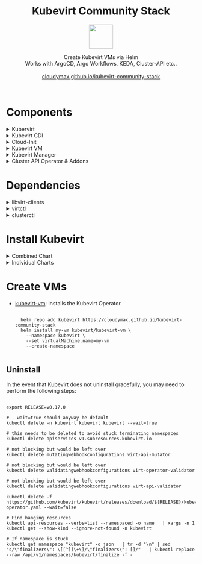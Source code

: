 <h1 align=center>
Kubevirt Community Stack
</h1>
<p align="center">
  <img width="64" src="https://avatars.githubusercontent.com/u/18700703?s=200&v=4">
</p>
<p align=center>
  Create Kubevirt VMs via Helm <br> 
  Works with ArgoCD, Argo Workflows, KEDA, Cluster-API etc..
  <br>
  <br>
  <a href="https://cloudymax.github.io/kubevirt-community-stack/">cloudymax.github.io/kubevirt-community-stack</a>
</p>
<br>

<h1>Components</h1>

<details>
  <summary>Kubervirt</summary>
  <br>
  <a href="https://github.com/kubevirt/kubevirt">Kubevirt</a> is a Kubernetes Virtualization API and runtime which controls QEMU/KVM virtual machine instances and provides the CRDs that define them
</details>

<details>
  <summary>Kubevirt CDI</summary>
  <br>The <a href="https://github.com/kubevirt/containerized-data-importer">Containerized Data Importer</a> can pull virtual machine images, ISO files, and other types of bootable media from sources like S3, HTTP, or OCI images. This data is then written to PVCs which are mounted as disks. For examples of various ways to use the CDI, see the notes in <a href="https://github.com/small-hack/argocd-apps/blob/main/kubevirt/examples/disks/Disks.md">Argocd-Apps</a></br></br>
</details>

<details>
  <summary>Cloud-Init</summary>
  <br>
  The <a href="https://github.com/cloudymax/kubevirt-community-stack/tree/main/charts/cloud-init">Cloud-init helm chart</a> allows the user to define the specification of a linux-based vm's operating system as code. In addition to basec cloud-init functions, his chart provides some extra functionality via an initjob that makes cloud-init more GitOps friendly.
<br><br>
Additional Features:

  - Regex values using existing secrets or environmental variables via envsubst
  - Create random user passwords or use an existing secret
  - Download files from a URL
  - Base64 encode + gzip your `write_files` content
  - Populate Wireguard configuration values from an existsing secret
  - Track the total size of user-data and check file for valid syntax
  <br>
</details>

<details>
  <summary>Kubevirt VM</summary>
  The <a href="https://github.com/cloudymax/kubevirt-community-stack/tree/main/charts/kubevirt-vm">Kubevirt-VM Chart</a> allows a user to easily template a Kubevirt VirtualMachine or VirtualMachinePool and its associated resources sudch as Disks, DataVolumes, Horizontal Pod Autoscaler, Network Policies, Service, Ingres, Probes, and Cloud-init data (via bundled cloud-init subchart).

<br>
</details>

<details>
  <summary>Kubevirt Manager</summary>
  <br>
      This is a community-developed web-ui which allows users to create, manage, and interact with virtual machines running in Kubevirt. See their official docs at <a href="https://kubevirt-manager.io/">kubevirt-manager.io</a></br></br>

<p align="center">
  <a href="https://github.com/cloudymax/kubevirt-community-stack/assets/84841307/eeb87969-4dd6-49ce-b25e-37404e05fa72">
      <img src="https://github.com/cloudymax/kubevirt-community-stack/assets/84841307/eeb87969-4dd6-49ce-b25e-37404e05fa72" alt="Screenshot showing the default page of Kubevirt-manager. The screen is devided into 2 sections. On the left, there is a vertical navigation tab with a grey background. The options in this bar are Dashboard, Virtual Machines, VM Pools, Auto Scaling, Nodes, Data Volumes, Instance Types, and Load Balancers.  On the right, there is a grid of blue rectangular icons each representing one of the option in the navigation tab, but with an icon and text representing metrics about that option." width=500>
  </a>
</p>
<br>
</details>

<details>
  <summary>Cluster API Operator & Addons</summary>
<br>
   <a href="https://cluster-api.sigs.k8s.io/">Cluster API</a> provides a standardised kubernetes-native interface for creating k8s clusters using a wide variety of providers. The combined chart can install the <a href="https://cluster-api-operator.sigs.k8s.io/">Cluster API Operator</a> as well as bootstrap the <a href="https://github.com/kubernetes-sigs/cluster-api-provider-kubevirt">Cluster API Kubevirt Provider</a> which allows creating k8s clusters from the CLI or as YAML using Kubevirt VMs. Cluster-api-provider-kubevirt also includes <a href="https://github.com/kubevirt/cloud-provider-kubevirt">cloud-provider-kubevirt</a> which enables the exposeure of LoadBalancer type services within tenant clusters to the host cluster. This negates the need for a dedicated loadbalancer such as <a href="https://metallb.io/">MetalLB</a> inside the tenant cluster.
<br><br>
See <a href=https://github.com/cloudymax/kubevirt-community-stack/blob/main/CAPI.md>CAPI.md</a> for a basic walkthrough of creating a CAPI-based tenant cluster.



</details>

<h1>Dependencies</h1>

<details>
  <summary>libvirt-clients</summary><br>
This utility will audit a host machine and report what virtualisation capabilities are available

  - Installation
      <pre><code class="language-bash">
      sudo apt-get install -y libvirt-clients
      </code></pre>

  - Usage
      <pre><code class="language-console">
      $ virt-host-validate qemu
      QEMU: Checking for hardware virtualization          : PASS
      QEMU: Checking if device /dev/kvm exists            : PASS
      QEMU: Checking if device /dev/kvm is accessible     : PASS
      QEMU: Checking if device /dev/vhost-net exists      : PASS
      QEMU: Checking if device /dev/net/tun exists        : PASS
      </code></pre>
</details>

<details>
  <summary>virtctl</summary><br>
  virtctl is the command-line utility for managing Kubevirt resources. It can be installed as a standalone CLI or as a Kubectl plugin via krew.

  - Standalone
      <pre><code class="language-bash">
      export VERSION=v0.41.0
      wget https://github.com/kubevirt/kubevirt/releases/download/${VERSION}/virtctl-${VERSION}-linux-amd64
      </code></pre>

  - Plugin
      <pre><code class="language-bash">
      kubectl krew install virt
      </code></pre>
</details>

<details>
  <summary>clusterctl</summary><br>
  The clusterctl CLI tool handles the lifecycle of a Cluster API management cluster.

  <pre><code class="language-bash">
  curl -L https://github.com/kubernetes-sigs/cluster-api/releases/download/v1.7.2/clusterctl-linux-amd64 -o clusterctl
  sudo install -o root -g root -m 0755 clusterctl /usr/local/bin/clusterctl
  </code></pre>
</details>

<h1>
  Install Kubevirt
</h1>

<details>
  <summary>Combined Chart</summary>
<br>

- <a href="https://github.com/cloudymax/kubevirt-charts/blob/main/charts/kubevirt-stack">kubevirt-stack</a>: Installs the combined chart.

    <pre><code class="language-bash">
    helm repo add kubevirt https://cloudymax.github.io/kubevirt-community-stack
    helm install kubevirt-stack kubevirt/kubevirt-stack \
      --namespace kubevirt \
      --create-namespace
    </code></pre>
</details>

<details>
  <summary>Individual Charts</summary>
<br>

- <a href="https://github.com/cloudymax/kubevirt-community-stack/blob/main/charts/kubevirt">kubevirt</a>: Installs the Kubevirt Operator.

    <pre><code class="language-bash">
    helm repo add kubevirt https://cloudymax.github.io/kubevirt-community-stack
    helm install kubevirt kubevirt/kubevirt \
      --namespace kubevirt \
      --create-namespace
    </code></pre>

- <a href="https://github.com/cloudymax/kubevirt-community-stack/blob/main/charts/cluster-api-operator">Cluster API Operator</a>: Installs the Cluster API Operator.

    <pre><code class="language-bash">
    Work in progress.
    </code></pre>

- <a href="https://github.com/cloudymax/kubevirt-community-stack/blob/main/charts/kubevirt-cdi">kubevirt-cdi</a>: Install the Containerized Data Importer.

    <pre><code class="language-bash">
    helm repo add kubevirt https://cloudymax.github.io/kubevirt-community-stack
    helm install kubevirt-cdi kubevirt/kubevirt-cdi \
      --namespace cdi \
      --create-namespace
    </code></pre>

- <a href="https://github.com/cloudymax/kubevirt-community-stack/blob/main/charts/kubevirt-manager">kubevirt-manager</a>: Deploy the Kubevirt-Manager UI

    <pre><code class="language-bash">
    # Customize your own values.yaml before deploying
    helm repo add kubevirt https://cloudymax.github.io/kubevirt-charts
    helm install kubevirt-manager kubevirt/kubevirt-manager \
      --fnamespace kubevirt-manager \
      --create-namespace
    </code></pre>
</details>

<h1>
  Create VMs
</h1>

- <a href="https://github.com/cloudymax/kubevirt-community-stack/blob/main/charts/kubevirt-vm">kubevirt-vm</a>: Installs the Kubevirt Operator.

    <pre><code class="language-bash">
    helm repo add kubevirt https://cloudymax.github.io/kubevirt-community-stack
    helm install my-vm kubevirt/kubevirt-vm \
      --namespace kubevirt \
      --set virtualMachine.name=my-vm
      --create-namespace
    </code></pre>

## Uninstall

In the event that Kubevirt does not uninstall gracefully, you may need to perform the following steps:

<pre><code class="language-bash">
export RELEASE=v0.17.0

# --wait=true should anyway be default
kubectl delete -n kubevirt kubevirt kubevirt --wait=true

# this needs to be deleted to avoid stuck terminating namespaces
kubectl delete apiservices v1.subresources.kubevirt.io

# not blocking but would be left over
kubectl delete mutatingwebhookconfigurations virt-api-mutator

# not blocking but would be left over
kubectl delete validatingwebhookconfigurations virt-operator-validator

# not blocking but would be left over
kubectl delete validatingwebhookconfigurations virt-api-validator

kubectl delete -f https://github.com/kubevirt/kubevirt/releases/download/${RELEASE}/kubevirt-operator.yaml --wait=false

# Find hanging resources
kubectl api-resources --verbs=list --namespaced -o name   | xargs -n 1 kubectl get --show-kind --ignore-not-found -n kubevirt

# If namespace is stuck
kubectl get namespace "kubevirt" -o json   | tr -d "\n" | sed "s/\"finalizers\": \[[^]]\+\]/\"finalizers\": []/"   | kubectl replace --raw /api/v1/namespaces/kubevirt/finalize -f -
</code></pre>
